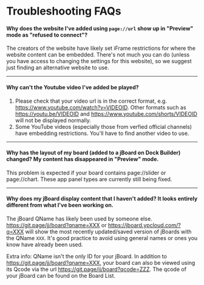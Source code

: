 # Troubleshooting FAQs 

#### Why does the website I've added using `page://url` show up in "Preview" mode as "refused to connect"?
The creators of the website have likely set iFrame restrictions for where the website content can be embedded. There's not much you can do (unless you have access to changing the settings for this website), so we suggest just finding an alternative website to use. 

---

#### Why can't the Youtube video I've added be played?
  1. Please check that your video url is in the correct format, e.g. https://www.youtube.com/watch?v=VIDEOID. Other formats such as  https://youtu.be/VIDEOID and https://www.youtube.com/shorts/VIDEOID will not be displayed normally. 
  2. Some YouTube videos (especially those from verfied official channels) have embedding restrictions. You'll have to find another video to use.

---

#### Why has the layout of my board (added to a jBoard on Dock Builder) changed? My content has disappeared in "Preview" mode. 
  This problem is expected if your board contains page://slider or page://chart. These app panel types are currently still being fixed.

---

#### Why does my jBoard display content that I haven't added? It looks entirely different from what I've been working on. 
  The jBoard QName has likely been used by someone else. https://git.page/jj/board?qname=XXX or https://jboard.ypcloud.com/?q=XXX will show the most recently updated/saved version of jBoards with the QName `XXX`. It's good practice to avoid using general names or ones you know have already been used. 

Extra info: 
QName isn't the only ID for your jBoard. In addition to https://git.page/jj/board?qname=XXX, your board can also be viewed using its Qcode via the url https://git.page/jj/board?qcode=ZZZ. The qcode of your jBoard can be found on the Board List. 

